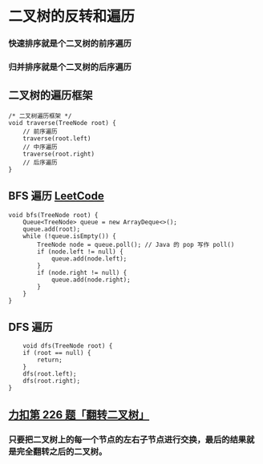 # **二叉树的反转和遍历**
### 快速排序就是个二叉树的前序遍历
### 归并排序就是个二叉树的后序遍历
## 二叉树的遍历框架
```
/* 二叉树遍历框架 */
void traverse(TreeNode root) {
    // 前序遍历
    traverse(root.left)
    // 中序遍历
    traverse(root.right)
    // 后序遍历
} 
```
## BFS 遍历 [LeetCode](https://leetcode-cn.com/problems/binary-tree-level-order-traversal/)
```
void bfs(TreeNode root) {
    Queue<TreeNode> queue = new ArrayDeque<>();
    queue.add(root);
    while (!queue.isEmpty()) {
        TreeNode node = queue.poll(); // Java 的 pop 写作 poll()
        if (node.left != null) {
            queue.add(node.left);
        }
        if (node.right != null) {
            queue.add(node.right);
        }
    }
}
```
## DFS 遍历
```
    void dfs(TreeNode root) {
    if (root == null) {
        return;
    }
    dfs(root.left);
    dfs(root.right);
}
   ```
##  [力扣第 226 题「翻转二叉树」]( https://leetcode-cn.com/problems/invert-binary-tree/)


### 只要把二叉树上的每一个节点的左右子节点进行交换，最后的结果就是完全翻转之后的二叉树。

